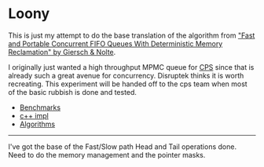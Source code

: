 # Loony

This is just my attempt to do the base translation of the algorithm from ["Fast and Portable Concurrent FIFO Queues With Deterministic Memory Reclamation" by Giersch & Nolte](papers/GierschEtAl.pdf).

I originally just wanted a high throughput MPMC queue for [CPS](https://github.com/disruptek/cps) since that is already such a great avenue for concurrency. Disruptek thinks it is worth recreating. This experiment will be handed off to the cps team when most of the basic rubbish is done and tested.

- [Benchmarks](https://github.com/oliver-giersch/lfqueue-benchmarks/tree/master/lib)
- [c++ impl](https://github.com/oliver-giersch/looqueue/tree/master)
- [Algorithms](https://github.com/oliver-giersch/looqueue/blob/master/ALGORITHMS.md)

---

I've got the base of the Fast/Slow path Head and Tail operations done. Need to do the memory management and the pointer masks.